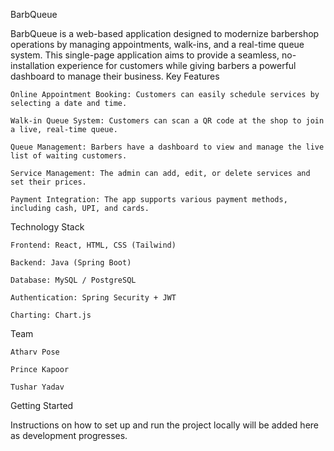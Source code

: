 BarbQueue

BarbQueue is a web-based application designed to modernize barbershop operations by managing appointments, walk-ins, and a real-time queue system. This single-page application aims to provide a seamless, no-installation experience for customers while giving barbers a powerful dashboard to manage their business.
Key Features

    Online Appointment Booking: Customers can easily schedule services by selecting a date and time.

    Walk-in Queue System: Customers can scan a QR code at the shop to join a live, real-time queue.

    Queue Management: Barbers have a dashboard to view and manage the live list of waiting customers.

    Service Management: The admin can add, edit, or delete services and set their prices.

    Payment Integration: The app supports various payment methods, including cash, UPI, and cards.

Technology Stack

    Frontend: React, HTML, CSS (Tailwind)

    Backend: Java (Spring Boot)

    Database: MySQL / PostgreSQL

    Authentication: Spring Security + JWT

    Charting: Chart.js

Team

    Atharv Pose

    Prince Kapoor

    Tushar Yadav

Getting Started

Instructions on how to set up and run the project locally will be added here as development progresses.
